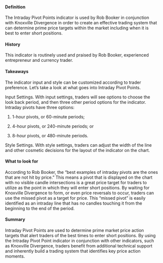 #### Definition

The Intraday Pivot Points indicator is used by Rob Booker in conjunction with Knoxville Divergence in order to create an effective trading system that can determine prime price targets within the market including when it is best to enter short positions. 

#### History 

This indicator is routinely used and praised by Rob Booker, experienced entrepreneur and currency trader.

#### Takeaways

The indicator input and style can be customized according to trader preference. Let’s take a look at what goes into Intraday Pivot Points.

Input Settings. With input settings, traders will see options to choose the look back period, and then three other period options for the indicator. Intraday pivots have three options:

1) 1-hour pivots, or 60-minute periods;

2) 4-hour pivots, or 240-minute periods; or

3) 8-hour pivots, or 480-minute periods.

Style Settings. With style settings, traders can adjust the width of the line and other cosmetic decisions for the layout of the indicator on the chart.

#### What to look for

According to Rob Booker, the “best examples of intraday pivots are the ones that are not hit by price.” This means a pivot that is displayed on the chart with no visible candle intersections is a great price target for traders to utilize as the point in which they will enter short positions. By waiting for Knoxville Divergence to form, or even price reversals to occur, traders can use the missed pivot as a target for price. This “missed pivot” is easily identified as an intraday line that has no candles touching it from the beginning to the end of the period.

#### Summary

Intraday Pivot Points are used to determine prime market price action targets that alert traders of the best times to enter short positions. By using the Intraday Pivot Point indicator in conjunction with other indicators, such as Knoxville Divergence, traders benefit from additional technical support and inherently build a trading system that identifies key price action moments.